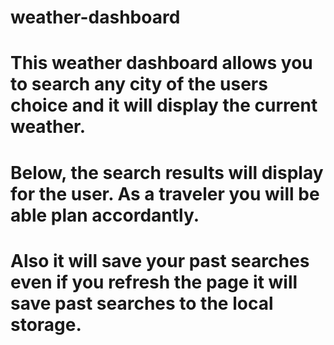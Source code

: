 # weather-dashboard
# This weather dashboard allows you to search any city of the users choice and it will display the current weather.
# Below, the search results will display for the user. As a traveler you will be able plan accordantly. 
# Also it will save your past searches even if you refresh the page it will save past searches to the local storage.   
